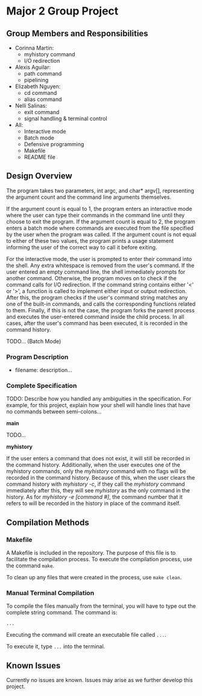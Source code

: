 # Major 2 Group Project

## Group Members and Responsibilities

- Corinna Martin: 
    - myhistory command
    - I/O redirection
- Alexis Aguilar: 
    - path command
    - pipelining
- Elizabeth Nguyen: 
    - cd command
    - alias command
- Nelli Salinas: 
    - exit command
    - signal handling & terminal control
- All: 
    - Interactive mode
    - Batch mode
    - Defensive programming
    - Makefile
    - README file

## Design Overview

The program takes two parameters, int argc, and char* argv[], representing the argument count and the command line arguments themselves. 

If the argument count is equal to 1, the program enters an interactive mode where the user can type their commands in the command line until they choose to exit the program. If the argument count is equal to 2, the program enters a batch mode where commands are executed from the file specified by the user when the program was called. If the argument count is not equal to either of these two values, the program prints a usage statement informing the user of the correct way to call it before exiting.

For the interactive mode, the user is prompted to enter their command into the shell. Any extra whitespace is removed from the user's command. If the user entered an empty command line, the shell immediately prompts for another command. Otherwise, the program moves on to check if the command calls for I/O redirection. If the command string contains either '<' or '>', a function is called to implement either input or output redirection. After this, the program checks if the user's command string matches any one of the built-in commands, and calls the corresponding functions related to them. Finally, if this is not the case, the program forks the parent process and executes the user-entered command inside the child process. In all cases, after the user's command has been executed, it is recorded in the command history.

TODO... (Batch Mode)

### Program Description

- filename: description...

### Complete Specification

TODO: Describe how you handled any ambiguities in the specification. For example, for this project, explain how your shell will handle lines that have no commands between semi-colons...

**main**

TODO...

**myhistory**

If the user enters a command that does not exist, it will still be recorded in the command history. Additionally, when the user executes one of the myhistory commands, only the _myhistory_ command with no flags will be recorded in the command history. Because of this, when the user clears the command history with _myhistory -c_, if they call the _myhistory_ command immediately after this, they will see _myhistory_ as the only command in the history. As for _myhistory -e [command #]_, the command number that it refers to will be recorded in the history in place of the command itself. 

## Compilation Methods

### Makefile

A Makefile is included in the repository. The purpose of this file is to facilitate the compilation process. To execute the compilation process, use the command `make`.

To clean up any files that were created in the process, use `make clean`.

### Manual Terminal Compilation

To compile the files manually from the terminal, you will have to type out the complete string command. The command is:

`...`

Executing the command will create an executable file called `...`.

To execute it, type `...` into the terminal.

## Known Issues

Currently no issues are known. Issues may arise as we further develop this project.
